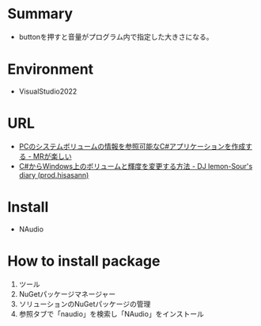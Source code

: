 # Summary
* buttonを押すと音量がプログラム内で指定した大きさになる。

# Environment
* VisualStudio2022

# URL
* [PCのシステムボリュームの情報を参照可能なC#アプリケーションを作成する - MRが楽しい](https://bluebirdofoz.hatenablog.com/entry/2021/12/04/235553)
* [C#からWindows上のボリュームと輝度を変更する方法 - DJ lemon-Sour's diary (prod.hisasann)](https://hisasann.github.io/2017/07/30/how-to-adjust-volume-and-brightness-on-windows/)

# Install
* NAudio

# How to install package
1. ツール
2. NuGetパッケージマネージャー
3. ソリューションのNuGetパッケージの管理
4. 参照タブで「naudio」を検索し「NAudio」をインストール
